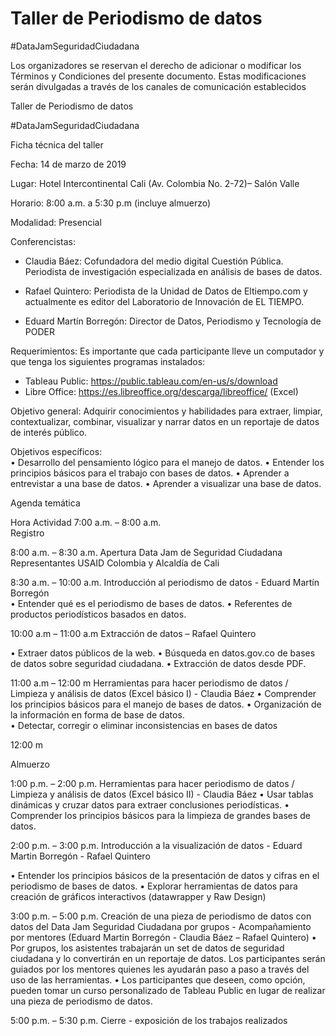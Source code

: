 # Taller de Periodismo de datos
#DataJamSeguridadCiudadana 

 
Los organizadores se reservan el derecho de adicionar o modificar los Términos y Condiciones del presente documento. 
Estas modificaciones serán divulgadas a través de los canales de comunicación establecidos 
 
Taller de Periodismo de datos 
 
#DataJamSeguridadCiudadana 
 
Ficha técnica del taller 
 
Fecha: 14 de marzo de 2019 
 
Lugar: Hotel Intercontinental Cali (Av. Colombia No. 2-72)– Salón Valle 
 
Horario: 8:00 a.m. a 5:30 p.m (incluye almuerzo) 
 
Modalidad: Presencial 
 
Conferencistas: 
-  Claudia  Báez:  Cofundadora  del  medio  digital  Cuestión  Pública.  Periodista  de 
investigación especializada en análisis de bases de datos.  
 
- Rafael Quintero: Periodista de la Unidad de Datos de Eltiempo.com y actualmente 
es editor del Laboratorio de Innovación de EL TIEMPO.  
 
- Eduard Martín Borregón: Director de Datos, Periodismo y Tecnología de PODER 
 
Requerimientos: Es importante que cada participante lleve un computador y que 
tenga los siguientes programas instalados:  
- Tableau Public:  https://public.tableau.com/en-us/s/download 
- Libre Office: https://es.libreoffice.org/descarga/libreoffice/ (Excel) 
 
Objetivo  general:  Adquirir  conocimientos  y  habilidades  para  extraer,  limpiar, 
contextualizar, combinar, visualizar y narrar datos en un reportaje de datos de interés 
público. 
 
Objetivos específicos:  
•  Desarrollo del pensamiento lógico para el manejo de datos. 
•  Entender los principios básicos para el trabajo con bases de datos. 
•  Aprender a entrevistar a una base de datos. 
•  Aprender a visualizar una base de datos. 
 
    
 
Agenda temática 
 
Hora          Actividad 
7:00 a.m. – 8:00 a.m.    
Registro
 
8:00 a.m. – 8:30 a.m. 
Apertura Data Jam de Seguridad Ciudadana 
Representantes USAID Colombia y Alcaldía de Cali 
 
8:30 a.m. – 10:00 a.m. 
Introducción al periodismo de datos - 
Eduard Martín 
Borregón  
•  Entender qué es el periodismo de bases de datos. 
•  Referentes de productos periodísticos basados en 
datos. 
 
10:00 a.m – 11:00 a.m 
Extracción de datos – Rafael Quintero
  
•  Extraer datos públicos de la web. 
•  Búsqueda  en  datos.gov.co  de  bases  de  datos 
sobre seguridad ciudadana. 
•  Extracción de datos desde PDF. 
 
11:00 a.m – 12:00 m  Herramientas  para  hacer  periodismo  de  datos  / 
Limpieza  y  análisis  de  datos  (Excel  básico  I)  - 
Claudia Báez 
•  Comprender los principios básicos para el manejo 
de bases de datos. 
•  Organización de la información en forma de base de 
datos.  
•  Detectar,  corregir  o  eliminar  inconsistencias  en 
bases de datos 
 
12:00 m 
       
Almuerzo 
 
1:00 p.m. – 2:00 p.m.  Herramientas  para  hacer  periodismo  de  datos  / 
Limpieza  y  análisis  de  datos  (Excel  básico  II)  -
Claudia Báez 
•  Usar tablas dinámicas y cruzar datos para extraer 
conclusiones periodísticas. 
•  Comprender los principios básicos para la limpieza 
de grandes bases de datos. 
 
2:00 p.m. – 3:00 p.m.  Introducción a la visualización de datos - Eduard 
Martin Borregón - Rafael Quintero  
 
•  Entender los principios básicos de la presentación 
de  datos  y  cifras  en  el  periodismo  de  bases  de 
datos. 
•  Explorar  herramientas  de  datos  para  creación  de 
gráficos interactivos (datawrapper y Raw Design) 
 
3:00 p.m. – 5:00 p.m.  Creación de una pieza de periodismo de datos con 
datos  del  Data  Jam  Seguridad  Ciudadana  por 
grupos - Acompañamiento por mentores (Eduard Martin 
Borregón - Claudia Báez – Rafael Quintero) 
•  Por  grupos,  los  asistentes  trabajarán  un  set  de 
datos de seguridad ciudadana y lo convertirán en 
un  reportaje  de  datos.  Los  participantes  serán 
guiados por los mentores quienes les ayudarán paso 
a paso a través del uso de las herramientas. 
•  Los participantes que deseen, como opción, pueden 
tomar un curso personalizado de Tableau Public en 
lugar de realizar una pieza de periodismo de datos. 
 
5:00 p.m. – 5:30 p.m.  Cierre - exposición de los trabajos realizados 

